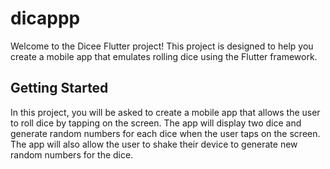 # dicappp

Welcome to the Dicee Flutter project! This project is designed to help you create a mobile app that emulates rolling dice using the Flutter framework.
## Getting Started

In this project, you will be asked to create a mobile app that allows the user to roll dice by tapping on the screen. The app will display two dice and generate random numbers for each dice when the user taps on the screen. The app will also allow the user to shake their device to generate new random numbers for the dice.
